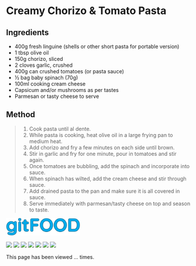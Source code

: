 # Creamy Chorizo & Tomato Pasta

## Ingredients

- 400g fresh linguine (shells or other short pasta for portable version)
- 1 tbsp olive oil
- 150g chorizo, sliced
- 2 cloves garlic, crushed
- 400g can crushed tomatoes (or pasta sauce)
- ½ bag baby spinach (70g)
- 100ml cooking cream cheese
- Capsicum and/or mushrooms as per tastes
- Parmesan or tasty cheese to serve

## Method

> 1. Cook pasta until al dente.
> 2. While pasta is cooking, heat olive oil in a large frying pan to medium heat.
> 3. Add chorizo and fry a few minutes on each side until brown.
> 4. Stir in garlic and fry for one minute, pour in tomatoes and stir again.
> 5. Once tomatoes are bubbling, add the spinach and incorporate into sauce.
> 6. When spinach has wilted, add the cream cheese and stir through sauce.
> 7. Add drained pasta to the pan and make sure it is all covered in sauce.
> 8. Serve immediately with parmesan/tasty cheese on top and season to taste.


<img src="../images/logo_sm.png" width="40%" />

<img src="https://img.shields.io/badge/boiled-blue.svg" /> <img src="https://img.shields.io/badge/dairy-blue.svg" /> <img src="https://img.shields.io/badge/italian-blue.svg" /> <img src="https://img.shields.io/badge/lunch-blue.svg" /> <img src="https://img.shields.io/badge/pasta-blue.svg" /> <img src="https://img.shields.io/badge/sides-blue.svg" /> <img src="https://img.shields.io/badge/stovetop-blue.svg" /> 

<p>This page has been viewed <span id="counter">...</span> times.</p>

<script src="../assets/js/pageviews.js"></script>